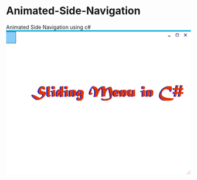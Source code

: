 # Animated-Side-Navigation
Animated Side Navigation using c#
![Animated-Side-Navigation](https://github.com/marufsharia/Animated-Side-Navigation/blob/master/sliding%20menu.gif?raw=true)
